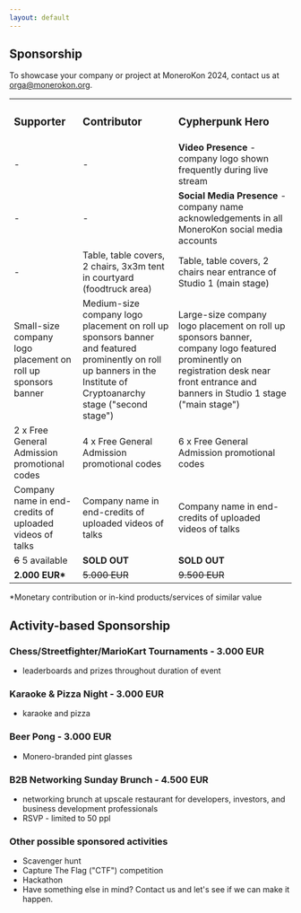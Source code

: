```yaml
---
layout: default
---
```


<h2>Sponsorship</h2>
<p>To showcase your company or project at MoneroKon 2024, contact us at <a href="mailto:orga@monerokon.org">orga@monerokon.org</a>.</p>
<table>
<tbody>
<tr style="height: 23px;">
<td style="height: 23px;"><h3>Supporter</h3></td>
<td style="height: 23px;"><h3>Contributor</h3></td>
<td style="height: 23px;"><h3>Cypherpunk Hero</h3></td>
</tr>
<tr style="height: 23px;">
<td style="height: 23px;"> - </td>
<td style="height: 23px;"> - </td>
<td style="height: 23px;"><strong>Video Presence</strong> - company logo shown frequently during live stream</td>
</tr>
<tr style="height: 23px;">
<td style="height: 23px;"> - </td>
<td style="height: 23px;"> - </td>
<td style="height: 23px;"><strong>Social Media Presence</strong> - company name acknowledgements in all MoneroKon social media accounts</td>
</tr>
<tr style="height: 23px;">
<td style="height: 23px;"> - </td>
<td style="height: 23px;">Table, table covers, 2 chairs, 3x3m tent in courtyard (foodtruck area)</td>
<td style="height: 23px;">Table, table covers, 2 chairs near entrance of Studio 1 (main stage)</td>
</tr>
<tr style="height: 23px;">
<td style="height: 23px;">Small-size company logo placement on roll up sponsors banner</td>
<td style="height: 23px;">Medium-size company logo placement on roll up sponsors banner and featured prominently on roll up banners in the Institute of Cryptoanarchy stage ("second stage")</td>
<td style="height: 23px;">Large-size company logo placement on roll up sponsors banner, company logo featured prominently on registration desk near front entrance and banners in Studio 1 stage ("main stage")</td>
</tr>
<tr style="height: 23px;">
<td style="height: 23px;">2 x Free General Admission promotional codes</td>
<td style="height: 23px;">4 x Free General Admission promotional codes</td>
<td style="height: 23px;">6 x Free General Admission promotional codes</td>
</tr>
<tr style="height: 23px;">
<td style="height: 23px;">Company name in end-credits of uploaded videos of talks</td>
<td style="height: 23px;">Company name in end-credits of uploaded videos of talks</td>
<td style="height: 23px;">Company name in end-credits of uploaded videos of talks</td>
</tr>
<tr style="height: 23px;">
<td style="height: 23px;"><s>6</s> 5 available</td>
<td style="height: 23px;"><strong>SOLD OUT</strong></td>
<td style="height: 23px;"><strong>SOLD OUT</strong></td>
</tr>
<tr style="height: 23px;">
<td style="height: 23px;"><strong>2.000 EUR*</strong></td>
<td style="height: 23px;"><s>5.000 EUR</s></td>
<td style="height: 23px;"><s>9.500 EUR</s></td>
</tr>
</tbody>
</table>
*Monetary contribution or in-kind products/services of similar value
<br>
<h2>Activity-based Sponsorship</h2>

<h3>Chess/Streetfighter/MarioKart Tournaments - 3.000 EUR</h3>
<ul>
<li>leaderboards and prizes throughout duration of event</li>
</ul>

<h3>Karaoke & Pizza Night - 3.000 EUR</h3>
<ul>
<li>karaoke and pizza</li>
</ul>

<h3>Beer Pong - 3.000 EUR</h3>
<ul>
<li>Monero-branded pint glasses</li>
</ul>

<h3>B2B Networking Sunday Brunch - 4.500 EUR</h3>
<ul>
<li>networking brunch at upscale restaurant for developers, investors, and business development professionals</li>
<li>RSVP - limited to 50 ppl</li>
</ul>

<h3>Other possible sponsored activities</h3>
<ul>
<li>Scavenger hunt</li>
<li>Capture The Flag ("CTF") competition</li>
<li>Hackathon</li>
<li>Have something else in mind? Contact us and let's see if we can make it happen.</li>
</ul>
